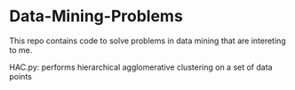 # Data-Mining-Problems
This repo contains code to solve problems in data mining that are intereting to me.

HAC.py: performs hierarchical agglomerative clustering on a set of data points
